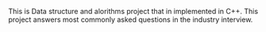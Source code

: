 This is Data structure and alorithms project that in implemented in C++. This project answers most commonly asked questions in the industry interview. 